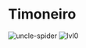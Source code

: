 # Timoneiro

![uncle-spider](https://media.tenor.co/images/4c3b395bb7e3b40b780ac97f287b6ab3/raw)
![lvl0](https://media4.giphy.com/media/3ofSB1ZjTirbx6FiXS/200w.gif?cid=6c09b952itaajt1n3ibz068p6adx4ohiykih69t7zhq4ywyh&ep=v1_gifs_search&rid=200w.gif&ct=g)
